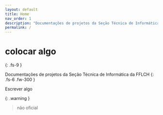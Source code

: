 ```yaml
---
layout: default
title: Home
nav_order: 1
description: "Documentações de projetos da Seção Técnica de Informática da FFLCH"
permalink: /
---
```


# colocar algo
{: .fs-9 }

Documentações de projetos da Seção Técnica de Informática da FFLCH
{: .fs-6 .fw-300 }

Escrever algo

{: .warning }
> não oficial

